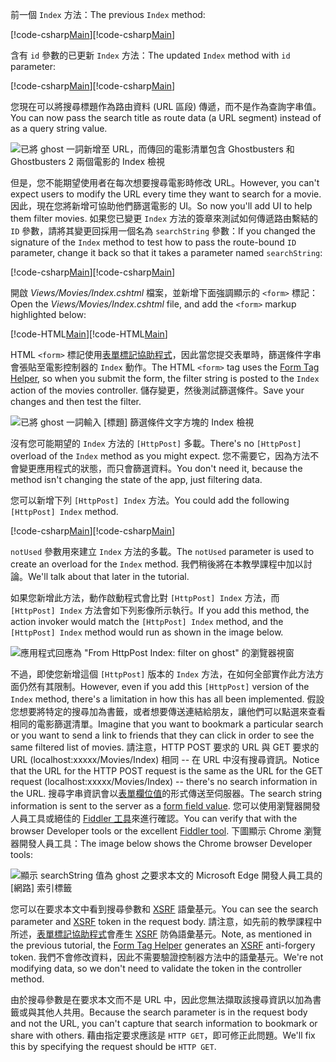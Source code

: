 <!--
[!code-html[Main](../../tutorials/first-mvc-app/start-mvc/sample/MvcMovie/Views/Shared/_Layout.cshtml?highlight=7,31)]


[!code-csharp[Main](../../tutorials/first-mvc-app/start-mvc/sample/MvcMovie/Controllers/MoviesController.cs?name=snippet_1stSearch)]

[!code-csharp[Main](../../tutorials/first-mvc-app/start-mvc/sample/MvcMovie/Controllers/MoviesController.cs?name=snippet_SearchNull)]

![Index view](../../tutorials/first-mvc-app/search/_static/ghost.png)


[!code-csharp[Main](../../tutorials/first-mvc-app/start-mvc/sample/MvcMovie/Startup.cs?highlight=5&name=snippet_1)]

--> 

<span data-ttu-id="541b0-101">前一個 `Index` 方法：</span><span class="sxs-lookup"><span data-stu-id="541b0-101">The previous `Index` method:</span></span>

<span data-ttu-id="541b0-102">[!code-csharp[Main](../../tutorials/first-mvc-app/start-mvc/sample/MvcMovie/Controllers/MoviesController.cs?highlight=1,8&name=snippet_1stSearch)]</span><span class="sxs-lookup"><span data-stu-id="541b0-102">[!code-csharp[Main](../../tutorials/first-mvc-app/start-mvc/sample/MvcMovie/Controllers/MoviesController.cs?highlight=1,8&name=snippet_1stSearch)]</span></span>

<span data-ttu-id="541b0-103">含有 `id` 參數的已更新 `Index` 方法：</span><span class="sxs-lookup"><span data-stu-id="541b0-103">The updated `Index` method with `id` parameter:</span></span>

<span data-ttu-id="541b0-104">[!code-csharp[Main](../../tutorials/first-mvc-app/start-mvc/sample/MvcMovie/Controllers/MoviesController.cs?highlight=1,8&name=snippet_SearchID)]</span><span class="sxs-lookup"><span data-stu-id="541b0-104">[!code-csharp[Main](../../tutorials/first-mvc-app/start-mvc/sample/MvcMovie/Controllers/MoviesController.cs?highlight=1,8&name=snippet_SearchID)]</span></span>

<span data-ttu-id="541b0-105">您現在可以將搜尋標題作為路由資料 (URL 區段) 傳遞，而不是作為查詢字串值。</span><span class="sxs-lookup"><span data-stu-id="541b0-105">You can now pass the search title as route data (a URL segment) instead of as a query string value.</span></span>

![已將 ghost 一詞新增至 URL，而傳回的電影清單包含 Ghostbusters 和 Ghostbusters 2 兩個電影的 Index 檢視](../../tutorials/first-mvc-app/search/_static/g2.png)

<span data-ttu-id="541b0-107">但是，您不能期望使用者在每次想要搜尋電影時修改 URL。</span><span class="sxs-lookup"><span data-stu-id="541b0-107">However, you can't expect users to modify the URL every time they want to search for a movie.</span></span> <span data-ttu-id="541b0-108">因此，現在您將新增可協助他們篩選電影的 UI。</span><span class="sxs-lookup"><span data-stu-id="541b0-108">So now you'll add UI to help them filter movies.</span></span> <span data-ttu-id="541b0-109">如果您已變更 `Index` 方法的簽章來測試如何傳遞路由繫結的 `ID` 參數，請將其變更回採用一個名為 `searchString` 參數：</span><span class="sxs-lookup"><span data-stu-id="541b0-109">If you changed the signature of the `Index` method to test how to pass the route-bound `ID` parameter, change it back so that it takes a parameter named `searchString`:</span></span>

<span data-ttu-id="541b0-110">[!code-csharp[Main](../../tutorials/first-mvc-app/start-mvc/sample/MvcMovie/Controllers/MoviesController.cs?highlight=1&name=snippet_1stSearch)]</span><span class="sxs-lookup"><span data-stu-id="541b0-110">[!code-csharp[Main](../../tutorials/first-mvc-app/start-mvc/sample/MvcMovie/Controllers/MoviesController.cs?highlight=1&name=snippet_1stSearch)]</span></span>

<span data-ttu-id="541b0-111">開啟 *Views/Movies/Index.cshtml* 檔案，並新增下面強調顯示的 `<form>` 標記：</span><span class="sxs-lookup"><span data-stu-id="541b0-111">Open the *Views/Movies/Index.cshtml* file, and add the `<form>` markup highlighted below:</span></span>

<span data-ttu-id="541b0-112">[!code-HTML[Main](../../tutorials/first-mvc-app/start-mvc/sample/MvcMovie/Views/Movies/IndexForm1.cshtml?highlight=10-16&range=4-21)]</span><span class="sxs-lookup"><span data-stu-id="541b0-112">[!code-HTML[Main](../../tutorials/first-mvc-app/start-mvc/sample/MvcMovie/Views/Movies/IndexForm1.cshtml?highlight=10-16&range=4-21)]</span></span>

<span data-ttu-id="541b0-113">HTML `<form>` 標記使用[表單標記協助程式](../../mvc/views/working-with-forms.md)，因此當您提交表單時，篩選條件字串會張貼至電影控制器的 `Index` 動作。</span><span class="sxs-lookup"><span data-stu-id="541b0-113">The HTML `<form>` tag uses the [Form Tag Helper](../../mvc/views/working-with-forms.md), so when you submit the form, the filter string is posted to the `Index` action of the movies controller.</span></span> <span data-ttu-id="541b0-114">儲存變更，然後測試篩選條件。</span><span class="sxs-lookup"><span data-stu-id="541b0-114">Save your changes and then test the filter.</span></span>

![已將 ghost 一詞輸入 [標題] 篩選條件文字方塊的 Index 檢視](../../tutorials/first-mvc-app/search/_static/filter.png)

<span data-ttu-id="541b0-116">沒有您可能期望的 `Index` 方法的 `[HttpPost]` 多載。</span><span class="sxs-lookup"><span data-stu-id="541b0-116">There's no `[HttpPost]` overload of the `Index` method as you might expect.</span></span> <span data-ttu-id="541b0-117">您不需要它，因為方法不會變更應用程式的狀態，而只會篩選資料。</span><span class="sxs-lookup"><span data-stu-id="541b0-117">You don't need it, because the method isn't changing the state of the app, just filtering data.</span></span>

<span data-ttu-id="541b0-118">您可以新增下列 `[HttpPost] Index` 方法。</span><span class="sxs-lookup"><span data-stu-id="541b0-118">You could add the following `[HttpPost] Index` method.</span></span>

<span data-ttu-id="541b0-119">[!code-csharp[Main](../../tutorials/first-mvc-app/start-mvc/sample/MvcMovie/Controllers/MoviesController.cs?highlight=1&name=snippet_SearchPost)]</span><span class="sxs-lookup"><span data-stu-id="541b0-119">[!code-csharp[Main](../../tutorials/first-mvc-app/start-mvc/sample/MvcMovie/Controllers/MoviesController.cs?highlight=1&name=snippet_SearchPost)]</span></span>

<span data-ttu-id="541b0-120">`notUsed` 參數用來建立 `Index` 方法的多載。</span><span class="sxs-lookup"><span data-stu-id="541b0-120">The `notUsed` parameter is used to create an overload for the `Index` method.</span></span> <span data-ttu-id="541b0-121">我們稍後將在本教學課程中加以討論。</span><span class="sxs-lookup"><span data-stu-id="541b0-121">We'll talk about that later in the tutorial.</span></span>

<span data-ttu-id="541b0-122">如果您新增此方法，動作啟動程式會比對 `[HttpPost] Index` 方法，而 `[HttpPost] Index` 方法會如下列影像所示執行。</span><span class="sxs-lookup"><span data-stu-id="541b0-122">If you add this method, the action invoker would match the `[HttpPost] Index` method, and the `[HttpPost] Index` method would run as shown in the image below.</span></span>

![應用程式回應為 "From HttpPost Index: filter on ghost" 的瀏覽器視窗](../../tutorials/first-mvc-app/search/_static/fo.png)

<span data-ttu-id="541b0-124">不過，即使您新增這個 `[HttpPost]` 版本的 `Index` 方法，在如何全部實作此方法方面仍然有其限制。</span><span class="sxs-lookup"><span data-stu-id="541b0-124">However, even if you add this `[HttpPost]` version of the `Index` method, there's a limitation in how this has all been implemented.</span></span> <span data-ttu-id="541b0-125">假設您想要將特定的搜尋加為書籤，或者想要傳送連結給朋友，讓他們可以點選來查看相同的電影篩選清單。</span><span class="sxs-lookup"><span data-stu-id="541b0-125">Imagine that you want to bookmark a particular search or you want to send a link to friends that they can click in order to see the same filtered list of movies.</span></span> <span data-ttu-id="541b0-126">請注意，HTTP POST 要求的 URL 與 GET 要求的 URL (localhost:xxxxx/Movies/Index) 相同 -- 在 URL 中沒有搜尋資訊。</span><span class="sxs-lookup"><span data-stu-id="541b0-126">Notice that the URL for the HTTP POST request is the same as the URL for the GET request (localhost:xxxxx/Movies/Index) -- there's no search information in the URL.</span></span> <span data-ttu-id="541b0-127">搜尋字串資訊會以[表單欄位值](https://developer.mozilla.org/docs/Web/Guide/HTML/Forms/Sending_and_retrieving_form_data)的形式傳送至伺服器。</span><span class="sxs-lookup"><span data-stu-id="541b0-127">The search string information is sent to the server as a [form field value](https://developer.mozilla.org/docs/Web/Guide/HTML/Forms/Sending_and_retrieving_form_data).</span></span> <span data-ttu-id="541b0-128">您可以使用瀏覽器開發人員工具或絕佳的 [Fiddler 工具](http://www.telerik.com/fiddler)來進行確認。</span><span class="sxs-lookup"><span data-stu-id="541b0-128">You can verify that with the browser Developer tools or the excellent [Fiddler tool](http://www.telerik.com/fiddler).</span></span> <span data-ttu-id="541b0-129">下圖顯示 Chrome 瀏覽器開發人員工具：</span><span class="sxs-lookup"><span data-stu-id="541b0-129">The image below shows the Chrome browser Developer tools:</span></span>

![顯示 searchString 值為 ghost 之要求本文的 Microsoft Edge 開發人員工具的 [網路] 索引標籤](../../tutorials/first-mvc-app/search/_static/f12_rb.png)

<span data-ttu-id="541b0-131">您可以在要求本文中看到搜尋參數和 [XSRF](../../security/anti-request-forgery.md) 語彙基元。</span><span class="sxs-lookup"><span data-stu-id="541b0-131">You can see the search parameter and [XSRF](../../security/anti-request-forgery.md) token in the request body.</span></span> <span data-ttu-id="541b0-132">請注意，如先前的教學課程中所述，[表單標記協助程式](../../mvc/views/working-with-forms.md)會產生 [XSRF](../../security/anti-request-forgery.md) 防偽語彙基元。</span><span class="sxs-lookup"><span data-stu-id="541b0-132">Note, as mentioned in the previous tutorial, the [Form Tag Helper](../../mvc/views/working-with-forms.md) generates an [XSRF](../../security/anti-request-forgery.md) anti-forgery token.</span></span> <span data-ttu-id="541b0-133">我們不會修改資料，因此不需要驗證控制器方法中的語彙基元。</span><span class="sxs-lookup"><span data-stu-id="541b0-133">We're not modifying data, so we don't need to validate the token in the controller method.</span></span>

<span data-ttu-id="541b0-134">由於搜尋參數是在要求本文而不是 URL 中，因此您無法擷取該搜尋資訊以加為書籤或與其他人共用。</span><span class="sxs-lookup"><span data-stu-id="541b0-134">Because the search parameter is in the request body and not the URL, you can't capture that search information to bookmark or share with others.</span></span> <span data-ttu-id="541b0-135">藉由指定要求應該是 `HTTP GET`，即可修正此問題。</span><span class="sxs-lookup"><span data-stu-id="541b0-135">We'll fix this by specifying the request should be `HTTP GET`.</span></span>
